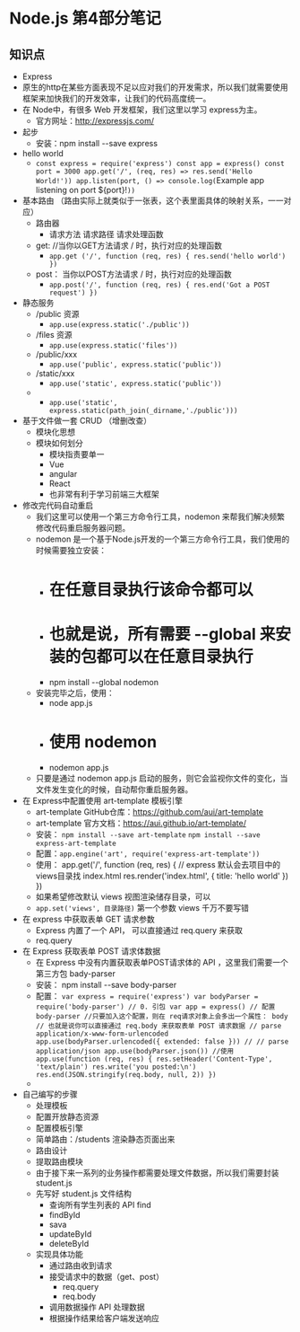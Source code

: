 # Node.js 第4部分笔记
## 知识点

- Express
- 原生的http在某些方面表现不足以应对我们的开发需求，所以我们就需要使用框架来加快我们的开发效率，让我们的代码高度统一。
- 在 Node中，有很多 Web 开发框架，我们这里以学习 express为主。
	+ 官方网址：http://expressjs.com/
- 起步
	+ 安装：npm install --save express
- hello world
	+ `const express = require('express')
	  const app = express()
	  const port = 3000
	  app.get('/', (req, res) => res.send('Hello World!'))
	  app.listen(port, () => console.log(`Example app listening on port ${port}!`))
	  `
- 基本路由 （路由实际上就类似于一张表，这个表里面具体的映射关系，一一对应）
	+ 路由器
		+ 请求方法  请求路径 请求处理函数
	+ get:  //当你以GET方法请求 / 时，执行对应的处理函数
		+ `app.get ('/', function (req, res) {
			res.send('hello world')
    		})`
	+ post： 当你以POST方法请求 / 时，执行对应的处理函数
		+ `app.post('/', function (req, res) {
		res.end('Got a POST request')
		})`
- 静态服务
	+ /public 资源
		+ `app.use(express.static('./public'))`
	+ /files 资源
		+ `app.use(express.static('files'))`
	+ /public/xxx
		+ `app.use('public', express.static('public'))`
	+ /static/xxx
		+ `app.use('static', express.static('public'))`
	+ 
		+ `app.use('static', express.static(path_join(_dirname,'./public')))`
- 基于文件做一套 CRUD （增删改查）
	+ 模块化思想
	+ 模块如何划分
		+ 模块指责要单一
		+ Vue
		+ angular
		+ React
		+ 也非常有利于学习前端三大框架
- 修改完代码自动重启
	+ 我们这里可以使用一个第三方命令行工具，nodemon 来帮我们解决频繁修改代码重启服务器问题。
	+ nodemon 是一个基于Node.js开发的一个第三方命令行工具，我们使用的时候需要独立安装：
		+ # 在任意目录执行该命令都可以
		+ # 也就是说，所有需要 --global 来安装的包都可以在任意目录执行
		+ npm install --global nodemon
	+ 安装完毕之后，使用：
		+ node app.js
		+ # 使用 nodemon
		+ nodemon app.js
	+ 只要是通过 nodemon app.js 启动的服务，则它会监视你文件的变化，当文件发生变化的时候，自动帮你重启服务器。
- 在 Express中配置使用 art-template 模板引擎
	+ art-template GitHub仓库：https://github.com/aui/art-template
	+ art-template 官方文档：https://aui.github.io/art-template/
	+ 安装： `npm install --save art-template`
			 `npm install --save express-art-template`
	 + 配置：`app.engine('art', require('express-art-template'))`
	 + 使用： app.get('/', function (req, res) {
	 			// express 默认会去项目中的views目录找 index.html
	 			res.render('index.html', {
	 			title: 'hello world'
	 			})
	 })
	 + 如果希望修改默认 views 视图渲染储存目录，可以
	 +  `app.set('views', 目录路径)`  第一个参数 views 千万不要写错
 - 在 express 中获取表单 GET 请求参数
 	 + Express 内置了一个 API， 可以直接通过 req.query 来获取
 	 + req.query
 - 在 Express 获取表单 POST 请求体数据
 	 + 在 Express 中没有内置获取表单POST请求体的 API ，这里我们需要一个第三方包 bady-parser
 	 + 安装： npm install --save body-parser
 	 + 配置：
 	 	`var express = require('express')
		var bodyParser = require('body-parser')
		// 0. 引包
		var app = express()
		// 配置 body-parser
		//只要加入这个配置，则在 req请求对象上会多出一个属性： body
		// 也就是说你可以直接通过 req.body 来获取表单 POST 请求数据
		// parse application/x-www-form-urlencoded
		app.use(bodyParser.urlencoded({ extended: false }))
		//
		// parse application/json
		app.use(bodyParser.json())
		//使用
		app.use(function (req, res) {
		  res.setHeader('Content-Type', 'text/plain')
		  res.write('you posted:\n')
		  res.end(JSON.stringify(req.body, null, 2))
		})`
	 + 
 - 自己编写的步骤
 	+ 处理模板
 	+ 配置开放静态资源
 	+ 配置模板引擎
 	+ 简单路由：/students 渲染静态页面出来
 	+ 路由设计
 	+ 提取路由模块
 	+ 由于接下来一系列的业务操作都需要处理文件数据，所以我们需要封装 student.js
 	+ 先写好 student.js 文件结构
 		+ 查询所有学生列表的 API find
 		+ findById
 		+ sava
 		+ updateById
 		+ deleteById
	+ 实现具体功能
		+ 通过路由收到请求
		+ 接受请求中的数据（get、post）
			+ req.query
			+ req.body
		+ 调用数据操作 API 处理数据
		+ 根据操作结果给客户端发送响应